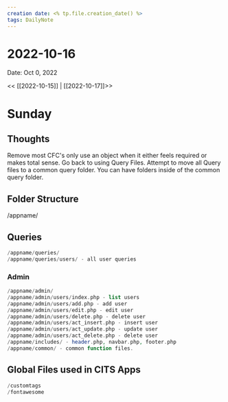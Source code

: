 ```yaml
---
creation date: <% tp.file.creation_date() %>
tags: DailyNote 
---
```


# 2022-10-16

Date: Oct 0, 2022

<< [[2022-10-15]] | [[2022-10-17]]>>

# Sunday


## Thoughts
Remove most CFC's only use an object when it either feels required or makes total sense.  Go back to using Query Files.  Attempt to move all Query files to a common query folder. You can have folders inside of the common query folder.

## Folder Structure
/appname/

## Queries
``` php 
/appname/queries/
/appname/queries/users/ - all user queries
```

### Admin
``` php
/appname/admin/
/appname/admin/users/index.php - list users
/appname/admin/users/add.php - add user
/appname/admin/users/edit.php - edit user
/appname/admin/users/delete.php - delete user
/appname/admin/users/act_insert.php - insert user
/appname/admin/users/act_update.php - update user
/appname/admin/users/act_delete.php - delete user
/appname/includes/ - header.php, navbar.php, footer.php
/appname/common/ - common function files.
```

## Global Files used in CITS Apps
``` php
/customtags
/fontawesome
```

